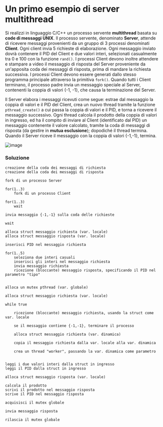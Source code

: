 Un primo esempio di server multithread
======================================

Si realizzi in linguaggio C/C++ un processo servente **multithread**
basata su **code di messaggi UNIX**. Il processo servente, denominato
**Server**, attende di ricevere messaggi provenienti da un gruppo di 3
processi denominati **Client**. Ogni client invia 5 richieste di
elaborazione. Ogni messaggio inviato dovrà contenere il PID del Client e
due valori interi, selezionati casualmente tra 0 e 100 con la funzione
`rand()`. I processi Client devono inoltre attendere e stampare a
video il messaggio di risposta del Server proveniente da un'apposita
coda dei messaggi di risposta, prima di mandare la richiesta successiva.
I processi Client devono essere generati dallo stesso programma
principale attraverso la primitiva `fork()`. Quando tutti i Client
terminano, il processo padre invia un messaggio speciale al Server,
contenenti la coppia di valori {-1, -1}, che causa la terminazione del
Server.

Il Server elabora i messaggi ricevuti come segue: estrae dal messaggio
la coppia di valori e il PID del Client, crea un nuovo thread tramite la
funzione `pthread_create()` a cui passa la coppia di valori e il PID, e
torna a ricevere il messaggio successivo. Ogni thread calcola il
prodotto della coppia di valori in ingresso, ed ha il compito di inviare
al Client (identificato dal PID) un messaggio contenente il valore
calcolato, tramite la coda di messaggi di risposta (da gestire in
**mutua esclusione**); dopodiché il thread termina. Quando il Server
riceve il messaggio con la coppia di valori {-1,-1}, termina.

![image](https://github.com/rnatella/esercizi_linux/blob/master/images/ambiente_locale/server_multithread/un_primo_esempio_di_server_multithread.png)

### Soluzione 

``` {caption="Pseudo-codice del programma principale"}
creazione della coda dei messaggi di richiesta
creazione della coda dei messaggi di risposta

fork di un processo Server

for(1..3)
    fork di un processo Client

for(1..3)
    wait

invia messaggio {-1,-1} sulla coda delle richieste

wait
```

``` {caption="Pseudo-codice del programma Client"}
alloca struct messaggio richiesta (var. locale)
alloca struct messaggio risposta (var. locale)

inserisci PID nel messaggio richiesta

for(1..5)
    seleziona due interi casuali
    inserisci gli interi nel messaggio richiesta
    invia messaggio richiesta
    ricezione (bloccante) messaggio risposta, specificando il PID nel parametro "tipo"
    
```

``` {caption="Pseudo-codice del programma Server, thread principale"}
alloca un mutex pthread (var. globale)

alloca struct messaggio richiesta (var. locale)

while true

    ricezione (bloccante) messaggio richiesta, usando la struct come var. locale
    
    se il messaggio contiene {-1,-1}, terminare il processo
    
    alloca struct messaggio richiesta (var. dinamica)
    
    copia il messaggio richiesta dalla var. locale alla var. dinamica
    
    crea un thread "worker", passando la var. dinamica come parametro
    
```

``` {caption="Pseudo-codice del programma Server, thread worker"}
leggi i due valori interi dalla struct in ingresso
leggi il PID dalla struct in ingresso

alloca struct messaggio risposta (var. locale)

calcola il prodotto
scrivi il prodotto nel messaggio risposta
scrive il PID nel messaggio risposta

acquisisci il mutex globale

invia messaggio risposta

rilascia il mutex globale
```

